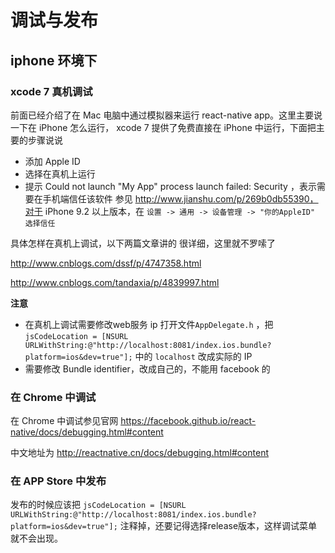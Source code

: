 # 调试与发布

## iphone 环境下

### xcode 7 真机调试

前面已经介绍了在 Mac 电脑中通过模拟器来运行 react-native app。这里主要说一下在 iPhone 怎么运行，
xcode 7 提供了免费直接在 iPhone 中运行，下面把主要的步骤说说

* 添加 Apple ID
* 选择在真机上运行
* 提示 Could not launch "My App" process launch failed: Security ，表示需要在手机端信任该软件
  参见 http://www.jianshu.com/p/269b0db55390，对于 iPhone 9.2 以上版本，在 `设置 -> 通用 -> 设备管理 -> "你的AppleID" 选择信任`

具体怎样在真机上调试，以下两篇文章讲的 很详细，这里就不罗嗦了

http://www.cnblogs.com/dssf/p/4747358.html

http://www.cnblogs.com/tandaxia/p/4839997.html

**注意**
* 在真机上调试需要修改web服务 ip
  打开文件`AppDelegate.h` ，把 `jsCodeLocation = [NSURL URLWithString:@"http://localhost:8081/index.ios.bundle?platform=ios&dev=true"];` 中的 `localhost` 改成实际的 IP
* 需要修改 Bundle identifier，改成自己的，不能用 facebook 的

### 在 Chrome 中调试

在 Chrome 中调试参见官网 https://facebook.github.io/react-native/docs/debugging.html#content

中文地址为 http://reactnative.cn/docs/debugging.html#content

### 在 APP Store 中发布

发布的时候应该把 `jsCodeLocation = [NSURL URLWithString:@"http://localhost:8081/index.ios.bundle?platform=ios&dev=true"];`
注释掉，还要记得选择release版本，这样调试菜单就不会出现。
